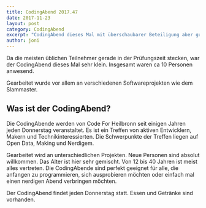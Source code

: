 ```yaml
---
title: CodingAbend 2017.47
date: 2017-11-23
layout: post
category: CodingAbend
excerpt: "CodingAbend dieses Mal mit überschaubarer Beteiligung aber guten Ergebnissen. PoetrySlam geht vorwärts, SICK-Laserscanner angetestet."
author: joni
---
```


Da die meisten üblichen Teilnehmer gerade in der Prüfungszeit stecken, war der CodingAbend dieses Mal sehr klein. Insgesamt waren ca 10 Personen anwesend.

Gearbeitet wurde vor allem an verschiedenen Softwareprojekten wie dem Slammaster.

## Was ist der CodingAbend?

Die CodingAbende werden von Code For Heilbronn seit einigen Jahren jeden Donnerstag veranstaltet. Es ist ein Treffen von aktiven Entwicklern, Makern und
Technikinteressierten. Die Schwerpunkte der Treffen liegen auf Open Data, Making und Nerdigem.

Gearbeitet wird an unterschiedlichen Projekten. Neue Personen sind absolut willkommen. Das Alter ist hier sehr gemischt. Von 12 bis 40 Jahren ist meist alles vertreten. Die CodingAbende sind perfekt geeignet für alle, die anfangen zu programmieren, sich ausprobieren möchten oder einfach mal einen nerdigen Abend verbringen möchten.

Der CodingAbend findet jeden Donnerstag statt. Essen und Getränke sind vorhanden.
